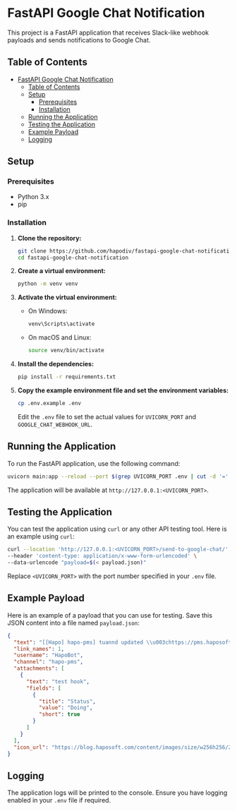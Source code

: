 # FastAPI Google Chat Notification

This project is a FastAPI application that receives Slack-like webhook payloads and sends notifications to Google Chat.

## Table of Contents

- [FastAPI Google Chat Notification](#fastapi-google-chat-notification)
  - [Table of Contents](#table-of-contents)
  - [Setup](#setup)
    - [Prerequisites](#prerequisites)
    - [Installation](#installation)
  - [Running the Application](#running-the-application)
  - [Testing the Application](#testing-the-application)
  - [Example Payload](#example-payload)
  - [Logging](#logging)

## Setup

### Prerequisites

- Python 3.x
- pip

### Installation

1. **Clone the repository:**

   ```sh
   git clone https://github.com/hapodiv/fastapi-google-chat-notification.git
   cd fastapi-google-chat-notification
   ```

2. **Create a virtual environment:**

   ```sh
   python -m venv venv
   ```

3. **Activate the virtual environment:**

   - On Windows:

     ```sh
     venv\Scripts\activate
     ```

   - On macOS and Linux:

     ```sh
     source venv/bin/activate
     ```

4. **Install the dependencies:**

   ```sh
   pip install -r requirements.txt
   ```

5. **Copy the example environment file and set the environment variables:**

   ```sh
   cp .env.example .env
   ```

   Edit the `.env` file to set the actual values for `UVICORN_PORT` and `GOOGLE_CHAT_WEBHOOK_URL`.

## Running the Application

To run the FastAPI application, use the following command:

```sh
uvicorn main:app --reload --port $(grep UVICORN_PORT .env | cut -d '=' -f2)
```

The application will be available at `http://127.0.0.1:<UVICORN_PORT>`.

## Testing the Application

You can test the application using `curl` or any other API testing tool. Here is an example using `curl`:

```sh
curl --location 'http://127.0.0.1:<UVICORN_PORT>/send-to-google-chat/' \
--header 'content-type: application/x-www-form-urlencoded' \
--data-urlencode "payload=$(< payload.json)"
```

Replace `<UVICORN_PORT>` with the port number specified in your `.env` file.

## Example Payload

Here is an example of a payload that you can use for testing. Save this JSON content into a file named `payload.json`:

```json
{
  "text": "[[Hapo] hapo-pms] tuannd updated \\u003chttps://pms.haposoft.com/issues/15601|Feature #15601: Tích hợp bắn thông báo sang Google chat\\u003e",
  "link_names": 1,
  "username": "HapoBot",
  "channel": "hapo-pms",
  "attachments": [
    {
      "text": "test hook",
      "fields": [
        {
          "title": "Status",
          "value": "Doing",
          "short": true
        }
      ]
    }
  ],
  "icon_url": "https://blog.haposoft.com/content/images/size/w256h256/2021/10/haposoft-icon-180x180.png"
}
```

## Logging

The application logs will be printed to the console. Ensure you have logging enabled in your `.env` file if required.
